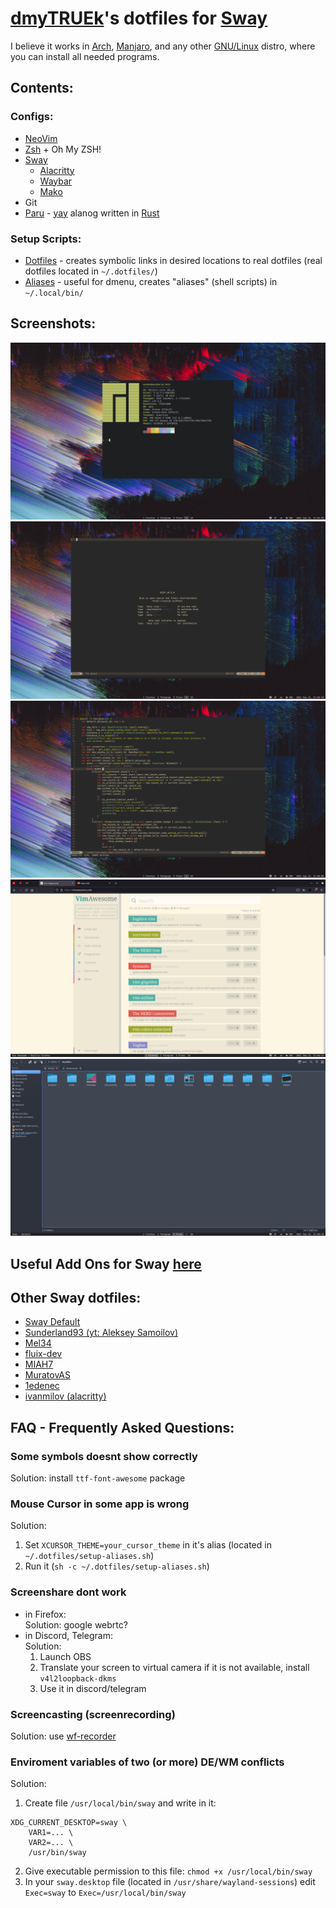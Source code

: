 # [dmyTRUEk](https://github.com/dmyTRUEk)'s dotfiles for [Sway](https://swaywm.org/)

I believe it works in [Arch](https://archlinux.org/), [Manjaro](https://manjaro.org/),
and any other [GNU/Linux](https://www.getgnulinux.org/) distro,
where you can install all needed programs.



## Contents:
### Configs:
- [NeoVim](https://github.com/dmyTRUEk/dotfiles/blob/main/nvim/init.vim)
- [Zsh](https://github.com/dmyTRUEk/dotfiles/blob/main/.zshrc) + Oh My ZSH!
- [Sway](https://github.com/dmyTRUEk/dotfiles/blob/main/sway/config)
  - [Alacritty](https://github.com/dmyTRUEk/dotfiles/blob/main/alacritty/alacritty.yml)
  - [Waybar](https://github.com/dmyTRUEk/dotfiles/tree/main/waybar)
  - [Mako](https://github.com/dmyTRUEk/dotfiles/tree/main/mako)
- Git
- [Paru](https://github.com/dmyTRUEk/dotfiles/blob/main/paru/paru.conf)
  \- [yay](https://github.com/Jguer/yay) alanog written in [Rust](https://www.rust-lang.org/)

### Setup Scripts:
- [Dotfiles](https://github.com/dmyTRUEk/dotfiles/blob/main/setup-file-links.sh)
  \- creates symbolic links in desired locations to real dotfiles
  (real dotfiles located in `~/.dotfiles/`)
- [Aliases](https://github.com/dmyTRUEk/dotfiles/blob/main/setup-aliases.sh)
  \- useful for dmenu, creates "aliases" (shell scripts) in `~/.local/bin/`



## Screenshots:
![Screenshot 0](screenshots/screenshot_neofetch.png)
![Screenshot 1](screenshots/screenshot_nvim_1.png)
![Screenshot 2](screenshots/screenshot_nvim_2.png)
![Screenshot 3](screenshots/screenshot_browser.png)
![Screenshot 4](screenshots/screenshot_dolphin.png)



## Useful Add Ons for Sway [here](https://github.com/swaywm/sway/wiki/Useful-add-ons-for-sway)



## Other Sway dotfiles:
- [Sway Default](https://github.com/swaywm/sway/blob/master/config.in)
- [Sunderland93 (yt: Aleksey Samoilov)](https://github.com/Sunderland93/dotfiles-sway)
- [Mel34](https://gist.github.com/Mel34/ab9b6d562f9181ed8bbdc7c76022b85b)
- [fluix-dev](https://github.com/fluix-dev/dotfiles)
- [MIAH7](https://github.com/MIAH7/dotfiles)
- [MuratovAS](https://github.com/MuratovAS/dotfiles)
- [1edenec](https://github.com/1edenec/ledosway)
- [ivanmilov (alacritty)](https://github.com/ivanmilov/dots_work_ttt/blob/master/home_dir/.config/alacritty/alacritty.yml)



## FAQ - Frequently Asked Questions:

### Some symbols doesnt show correctly
Solution: install `ttf-font-awesome` package

### Mouse Cursor in some app is wrong
Solution:

1. Set `XCURSOR_THEME=your_cursor_theme` in it's alias
  (located in `~/.dotfiles/setup-aliases.sh`)
2. Run it (`sh -c ~/.dotfiles/setup-aliases.sh`)

### Screenshare dont work
- in Firefox:  
  Solution: google webrtc?
- in Discord, Telegram:  
  Solution:
  1. Launch OBS
  2. Translate your screen to virtual camera
    if it is not available, install `v4l2loopback-dkms`
  3. Use it in discord/telegram

### Screencasting (screenrecording)
Solution: use [wf-recorder](https://github.com/ammen99/wf-recorder)

### Enviroment variables of two (or more) DE/WM conflicts
Solution:

1. Create file `/usr/local/bin/sway` and write in it:

  ```
  XDG_CURRENT_DESKTOP=sway \
      VAR1=... \
      VAR2=... \
      /usr/bin/sway
  ```
2. Give executable permission to this file: `chmod +x /usr/local/bin/sway`
3. In your `sway.desktop` file (located in `/usr/share/wayland-sessions`) edit `Exec=sway` to `Exec=/usr/local/bin/sway`



